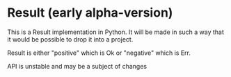 # Result (early alpha-version)

This is a Result implementation in Python.
It will be made in such a way that it would be possible to drop it into a project.

Result is either "positive" which is Ok or "negative" which is Err.

API is unstable and may be a subject of changes

